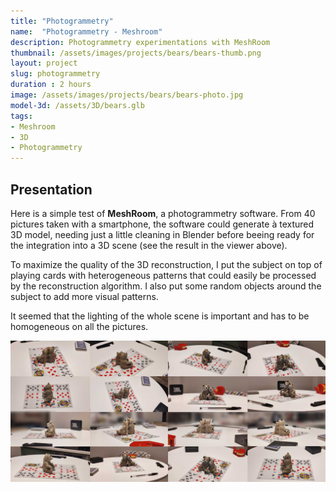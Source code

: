 ```yaml
---
title: "Photogrammetry"
name:  "Photogrammetry - Meshroom"
description: Photogrammetry experimentations with MeshRoom 
thumbnail: /assets/images/projects/bears/bears-thumb.png
layout: project
slug: photogrammetry
duration : 2 hours
image: /assets/images/projects/bears/bears-photo.jpg
model-3d: /assets/3D/bears.glb
tags:
- Meshroom
- 3D
- Photogrammetry
---
```


## Presentation
Here is a simple test of **MeshRoom**, a photogrammetry software. From 40 pictures taken with a smartphone, the software could generate à textured 3D model, needing just a little cleaning in Blender before beeing ready for the integration into a 3D scene (see the result in the viewer above).

To maximize the quality of the 3D reconstruction, I put the subject on top of playing cards with heterogeneous patterns that could easily be processed by the reconstruction algorithm. I also put some random objects around the subject to add more visual patterns. 

It seemed that the lighting of the whole scene is important and has to be homogeneous on all the pictures. 

![](/assets/images/projects/bears/bears-mosaic.jpg)